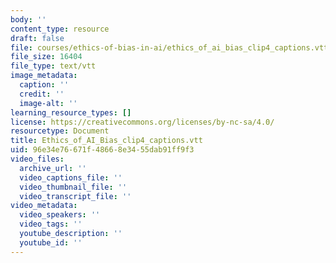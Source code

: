 ```yaml
---
body: ''
content_type: resource
draft: false
file: courses/ethics-of-bias-in-ai/ethics_of_ai_bias_clip4_captions.vtt
file_size: 16404
file_type: text/vtt
image_metadata:
  caption: ''
  credit: ''
  image-alt: ''
learning_resource_types: []
license: https://creativecommons.org/licenses/by-nc-sa/4.0/
resourcetype: Document
title: Ethics_of_AI_Bias_clip4_captions.vtt
uid: 96e34e76-671f-4866-8e34-55dab91ff9f3
video_files:
  archive_url: ''
  video_captions_file: ''
  video_thumbnail_file: ''
  video_transcript_file: ''
video_metadata:
  video_speakers: ''
  video_tags: ''
  youtube_description: ''
  youtube_id: ''
---
```

